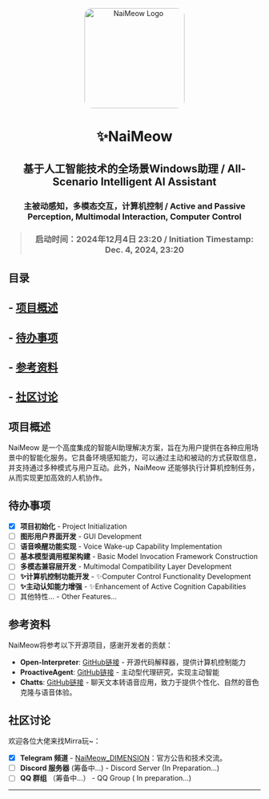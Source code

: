 <p align="center">
    <img style="border-radius: 15px; width: 200px; height: auto;" src="https://github.com/user-attachments/assets/e9682099-02b7-467e-a1d3-aed311fb9132" alt="NaiMeow Logo"/>
</p>

# <p align = "center"> ✨NaiMeow  </p>

## <h2 align="center">基于人工智能技术的全场景Windows助理 / All-Scenario Intelligent AI Assistant</h2>
### <p align="center">主被动感知，多模态交互，计算机控制 / Active and Passive Perception, Multimodal Interaction, Computer Control</p>
> ### <p align="center">启动时间：2024年12月4日 23:20 / Initiation Timestamp: Dec. 4, 2024, 23:20</p>

## 目录

## - [项目概述](#项目概述)
## - [待办事项](#待办事项)
## - [参考资料](#参考资料)
## - [社区讨论](#社区讨论)

## 项目概述

NaiMeow 是一个高度集成的智能AI助理解决方案，旨在为用户提供在各种应用场景中的智能化服务。它具备环境感知能力，可以通过主动和被动的方式获取信息，并支持通过多种模式与用户互动。此外，NaiMeow 还能够执行计算机控制任务，从而实现更加高效的人机协作。

## 待办事项

- [x] **项目初始化** - Project Initialization
- [ ] **图形用户界面开发** - GUI Development
- [ ] **语音唤醒功能实现** - Voice Wake-up Capability Implementation
- [ ] **基本模型调用框架构建** - Basic Model Invocation Framework Construction
- [ ] **多模态兼容层开发** - Multimodal Compatibility Layer Development
- [ ] **✨计算机控制功能开发** - ✨Computer Control Functionality Development
- [ ] **✨主动认知能力增强** - ✨Enhancement of Active Cognition Capabilities
- [ ] 其他特性... - Other Features...

## 参考资料

NaiMeow将参考以下开源项目，感谢开发者的贡献：

- **Open-Interpreter**: [GitHub链接](https://github.com/OpenInterpreter/open-interpreter) - 开源代码解释器，提供计算机控制能力
- **ProactiveAgent**: [GitHub链接](https://github.com/thunlp/ProactiveAgent) - 主动型代理研究，实现主动智能
- **Chatts**: [GitHub链接](https://github.com/2noise/ChatTTS) - 聊天文本转语音应用，致力于提供个性化、自然的音色克隆与语音体验。

## 社区讨论
欢迎各位大佬来找Mirra玩~：

- [x] **Telegram 频道** - [NaiMeow_DIMENSION](https://t.me/NaiMeow_DIMENSION)：官方公告和技术交流。
- [ ] **Discord 服务器** (筹备中...) - Discord Server (In Preparation...)
- [ ] **QQ 群组** （筹备中...） - QQ Group ( In preparation...)

---
